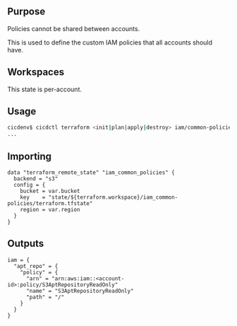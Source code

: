 ## Purpose
Policies cannot be shared between accounts.

This is used to define the custom IAM policies that all accounts should have.

## Workspaces
This state is per-account.

## Usage
```bash
cicdenv$ cicdctl terraform <init|plan|apply|destroy> iam/common-policies:${WORKSPACE}
...
```

## Importing
```hcl
data "terraform_remote_state" "iam_common_policies" {
  backend = "s3"
  config = {
    bucket = var.bucket
    key    = "state/${terraform.workspace}/iam_common-policies/terraform.tfstate"
    region = var.region
  }
}
```

## Outputs
```hcl
iam = {
  "apt_repo" = {
    "policy" = {
      "arn" = "arn:aws:iam::<account-id>:policy/S3AptRepositoryReadOnly"
      "name" = "S3AptRepositoryReadOnly"
      "path" = "/"
    }
  }
}
```
